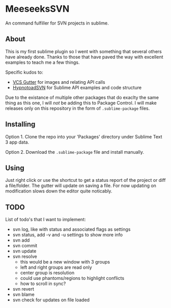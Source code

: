 # MeeseeksSVN
An command fulfiller for SVN projects in sublime.

## About
This is my first sublime plugin so I went with something that several others have already done. Thanks to those that have paved the way with excellent examples to teach me a few things.

Specific kudos to:
* [VCS Gutter](https://github.com/bradsokol/VcsGutter/blob/master/vcs_gutter.py) for images and relating API calls
* [HypnotoadSVN](https://github.com/m-hall/HypnotoadSVN) for Sublime API examples and code structure

Due to the existance of multiple other packages that do exaclty the same thing as this one, I will *not* be adding this to Package Control. I will make releases only on this repository in the form of `.sublime-package` files.

## Installing
Option 1.
Clone the repo into your 'Packages' directory under Sublime Text 3 app data.

Option 2.
Download the `.sublime-package` file and install manually.

## Using
Just right click or use the shortcut to get a status report of the project or diff a file/folder. The gutter will update on saving a file. For now updating on modification slows down the editor quite noticably.

## TODO
List of todo's that I want to implement:
* svn log, like with status and associated flags as settings
* svn status, add -v and -u settings to show more info
* svn add
* svn commit
* svn update
* svn resolve
    * this would be a new window with 3 groups
    * left and right groups are read only
    * center group is resolution
    * could use phantoms/regions to highlight conflicts
    * how to scroll in sync?
* svn revert
* svn blame
* svn check for updates on file loaded
